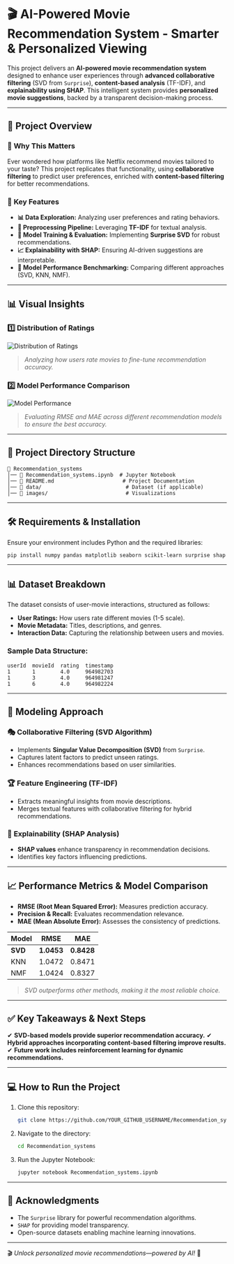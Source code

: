 # 🎬 AI-Powered Movie Recommendation System - Smarter & Personalized Viewing

This project delivers an **AI-powered movie recommendation system** designed to enhance user experiences through **advanced collaborative filtering** (SVD from `Surprise`), **content-based analysis** (TF-IDF), and **explainability using SHAP**. This intelligent system provides **personalized movie suggestions**, backed by a transparent decision-making process.

---

## 🚀 **Project Overview**

### 🎯 **Why This Matters**
Ever wondered how platforms like Netflix recommend movies tailored to your taste? This project replicates that functionality, using **collaborative filtering** to predict user preferences, enriched with **content-based filtering** for better recommendations.

### 🔑 **Key Features**
- **📊 Data Exploration:** Analyzing user preferences and rating behaviors.
- **🔄 Preprocessing Pipeline:** Leveraging **TF-IDF** for textual analysis.
- **🚀 Model Training & Evaluation:** Implementing **Surprise SVD** for robust recommendations.
- **📈 Explainability with SHAP:** Ensuring AI-driven suggestions are interpretable.
- **🎯 Model Performance Benchmarking:** Comparing different approaches (SVD, KNN, NMF).

---

## 📊 **Visual Insights**

### **1️⃣ Distribution of Ratings**
![Distribution of Ratings](rating_distribution.png)
> *Analyzing how users rate movies to fine-tune recommendation accuracy.*

### **2️⃣ Model Performance Comparison**
![Model Performance](model_performance.png)
> *Evaluating RMSE and MAE across different recommendation models to ensure the best accuracy.*

---

## 📁 **Project Directory Structure**

```
📂 Recommendation_systems
│── 📜 Recommendation_systems.ipynb  # Jupyter Notebook
│── 📜 README.md                      # Project Documentation
│── 📂 data/                           # Dataset (if applicable)
│── 📂 images/                         # Visualizations
```

---

## 🛠 **Requirements & Installation**

Ensure your environment includes Python and the required libraries:

```bash
pip install numpy pandas matplotlib seaborn scikit-learn surprise shap
```

---

## 📊 **Dataset Breakdown**
The dataset consists of user-movie interactions, structured as follows:
- **User Ratings:** How users rate different movies (1-5 scale).
- **Movie Metadata:** Titles, descriptions, and genres.
- **Interaction Data:** Capturing the relationship between users and movies.

### **Sample Data Structure:**
```plaintext
userId  movieId  rating  timestamp
1       1        4.0     964982703
1       3        4.0     964981247
1       6        4.0     964982224
```

---

## 🚀 **Modeling Approach**

### 🎭 **Collaborative Filtering (SVD Algorithm)**
- Implements **Singular Value Decomposition (SVD)** from `Surprise`.
- Captures latent factors to predict unseen ratings.
- Enhances recommendations based on user similarities.

### 🏆 **Feature Engineering (TF-IDF)**
- Extracts meaningful insights from movie descriptions.
- Merges textual features with collaborative filtering for hybrid recommendations.

### 🎯 **Explainability (SHAP Analysis)**
- **SHAP values** enhance transparency in recommendation decisions.
- Identifies key factors influencing predictions.

---

## 📈 **Performance Metrics & Model Comparison**
- **RMSE (Root Mean Squared Error):** Measures prediction accuracy.
- **Precision & Recall:** Evaluates recommendation relevance.
- **MAE (Mean Absolute Error):** Assesses the consistency of predictions.

| Model | RMSE | MAE |
|--------|------|------|
| **SVD**  | **1.0453** | **0.8428** |
| KNN  | 1.0472 | 0.8471 |
| NMF  | 1.0424 | 0.8327 |

> *SVD outperforms other methods, making it the most reliable choice.*

---

## ✅ **Key Takeaways & Next Steps**
✔ **SVD-based models provide superior recommendation accuracy.**
✔ **Hybrid approaches incorporating content-based filtering improve results.**
✔ **Future work includes reinforcement learning for dynamic recommendations.**

---

## 💻 **How to Run the Project**
1. Clone this repository:
   ```bash
   git clone https://github.com/YOUR_GITHUB_USERNAME/Recommendation_systems.git
   ```
2. Navigate to the directory:
   ```bash
   cd Recommendation_systems
   ```
3. Run the Jupyter Notebook:
   ```bash
   jupyter notebook Recommendation_systems.ipynb
   ```

---

## 🌟 **Acknowledgments**
- The `Surprise` library for powerful recommendation algorithms.
- `SHAP` for providing model transparency.
- Open-source datasets enabling machine learning innovations.

---

🎬 *Unlock personalized movie recommendations—powered by AI!* 🍿


